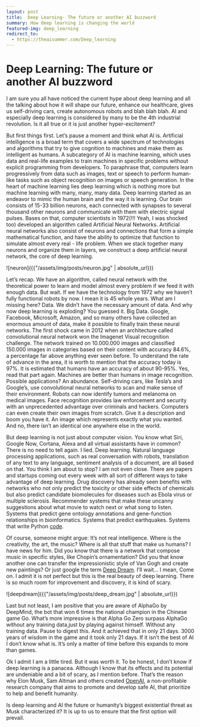 ```yaml
---
layout: post
title:  Deep Learning- The future or another AI buzzword
summary: How deep learning is changing the world
featured-img: deep_learning
redirect_to:
  - https://theaisummer.com/Deep_learning
---
```



# Deep Learning: The future or another AI buzzword

I am sure you all have noticed the current hype about deep learning and all the talking about how it will shape our future, enhance our healthcare, gives us self-driving cars, create autonomous robots and blah blah blah. AI and especially deep learning is considered by many to be the 4th industrial revolution. Is it all true or it is just another hyper-excitement? 

But first things first. Let’s pause a moment and think what AI is. Artificial intelligence is a broad term that covers a wide spectrum of technologies and algorithms that try to give cognition to machines and make them as intelligent as humans. A subcategory of AI is machine learning, which uses data and real-life examples to train machines in specific problems without explicit programming from developers. To paraphrase that, computers learn progressively from data such as images, text or speech to perform human-like tasks such as object recognition on images or speech generation. In the heart of machine learning lies deep learning which is nothing more but machine learning with many, many, many data. Deep learning started as an endeavor to mimic the human brain and the way it is learning. Our brain consists of 15-33 billion neurons, each connected with synapses to several thousand other neurons and communicate with them with electric signal pulses. Bases on that, computer scientists in 1972(!!! Yeah, I was shocked too) developed an algorithm called Artificial Neural Networks. Artificial neural networks also consist of neurons and connections that form a simple mathematical function, and have the ability to optimize that function to simulate almost every real - life problem. When we stack together many neurons and organize them in layers, we construct a deep artificial neural network, the core of deep learning.

![neuron]({{"/assets/img/posts/neuron.jpg" | absolute_url}})


Let’s recap. We have an algorithm, called neural network with the theoretical power to learn and model almost every problem if we feed it with enough data. But wait. If we have the technology from 1972 why we haven’t fully functional robots by now. I mean it is 45 whole years. What am I missing here? Data. We didn’t have the necessary amount of data. And why now deep learning is exploding? You guessed it. Big Data. Google, Facebook, Microsoft, Amazon, and so many others have collected an enormous amount of data, make it possible to finally train these neural networks. The first shock came in 2012 when an architecture called convolutional neural network won the Imagenet Visual recognition challenge. The network trained on 10.000.000 images and classified 150.000 images in categories based on their content with accuracy 84.6%, a percentage far above anything ever seen before. To understand the rate of advance in the area, it is worth to mention that the accuracy today is 97%. It is estimated that humans have an accuracy of about 90-95%. Yes, read that part again. Machines are better than humans in image recognition. Possible applications? An abundance. Self-driving cars, like Tesla’s and Google’s, use convolutional neural networks to scan and make sense of their environment. Robots can now identify tumors and melanoma on medical images. Face recognition provides law enforcement and security with an unprecedented advantage over criminals and hackers. Computers can even create their own images from scratch. Give it a description and boom you have it. An image which represents exactly what you wanted. And no, there isn’t an identical one anywhere else in the world.

But deep learning is not just about computer vision. You know what Siri, Google Now, Cortana, Alexa and all virtual assistants have in common? There is no need to tell again. I lied. Deep learning. Natural language processing applications, such as real conversation with robots, translation of any text to any language, sentiment analysis of a document, are all based on that. You think I am about to stop? I am not even close. There are papers and startups coming out every week with all sort of different ways to take advantage of deep learning. Drug discovery has already seen benefits with networks who not only predict the toxicity or other side effects of chemicals but also predict candidate biomolecules for diseases such as Ebola virus or multiple sclerosis. Recommender systems that make these uncanny suggestions about what movie to watch next or what song to listen. Systems that predict gene ontology annotations and gene-function relationships in bioinformatics. Systems that predict earthquakes. Systems that write Python [code](https://openreview.net/pdf?id=ByldLrqlx).

Of course, someone might argue: It’s not real intelligence. Where is the creativity, the art, the music? Where is all that stuff that make us humans? I have news for him. Did you know that there is a network that compose music in specific styles, like Chopin’s ornamentation? Did you that know another one can transfer the impressionistic style of Van Gogh and create new paintings? Or just google the term [Deep Dream](https://deepdreamgenerator.com/). I’ll wait… I mean, Come on. I admit it is not perfect but this is the real beauty of deep learning. There is so much room for improvement and discovery, it is kind of scary.

![deepdream]({{"/assets/img/posts/deep_dream.jpg" | absolute_url}})

Last but not least, I am positive that you are aware of AlphaGo by DeepMind, the bot that won 6 times the national champion in the Chinese game Go. What’s more impressive is that Alpha Go Zero surpass AlphaGo without any training data,just by playing against himself. Without any training data. Pause to digest this. And it achieved that in only 21 days. 3000 years of wisdom in the game and it took only 21 days. If it isn’t the best of AI I don’t know what is. It’s only a matter of time before this expands to more than games.

Ok I admit I am a little tired. But it was worth it. To be honest, I don’t know if deep learning is a panacea.  Although I know that its effects and its potential are undeniable and a bit of scary, as I mention before. That’s the reason why Elon Musk, Sam Altman and others created [OpenAI](https://openai.com/), a non-profitable research company that aims to promote and develop safe AI, that prioritize to help and benefit humanity. 

Is deep learning and AI the future or humanity’s biggest existential threat as Musk characterized it? It is up to us to ensure that the first option will prevail.


